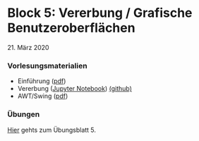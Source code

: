 # Block 5: Vererbung / Grafische Benutzeroberflächen

 21\. März 2020

### Vorlesungsmaterialien

* Einführung ([pdf](einfuehrung.pdf))
* Vererbung ([Jupyter Notebook](https://nbviewer.jupyter.org/github/unibas-marcelluethi/gyminf-programmieren/blob/master/notebooks/Vererbung.ipynb))  [(github)](https://github.com/unibas-marcelluethi/gyminf-programmieren/blob/master/notebooks/Vererbung.ipynb)
* AWT/Swing ([pdf](awt-swing.pdf))

### Übungen
[Hier](uebungen5.md) gehts zum Übungsblatt 5.

